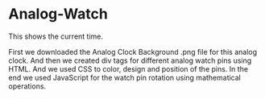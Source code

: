 # Analog-Watch
This shows the current time.

First we downloaded the Analog Clock Background .png file for this analog clock.
And then we created div tags for different analog watch pins using HTML.
And we used CSS to color, design and position of the pins.
In the end we used JavaScript for the watch pin rotation using mathematical operations.
